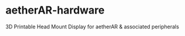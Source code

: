 aetherAR-hardware
=================

3D Printable Head Mount Display for aetherAR &amp; associated peripherals
